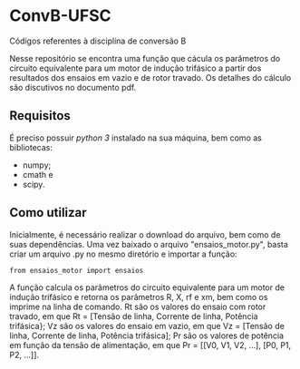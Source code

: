 # ConvB-UFSC
Códigos referentes à disciplina de conversão B

Nesse repositório se encontra uma função que cácula os parâmetros do circuito equivalente para um motor de indução trifásico a partir dos resultados dos ensaios em vazio e de rotor travado. Os detalhes do cálculo são discutivos no documento pdf.

## Requisitos
É preciso possuir _python 3_ instalado na sua máquina, bem como as bibliotecas:
- numpy;
- cmath e
- scipy.

## Como utilizar

Inicialmente, é necessário realizar o download do arquivo, bem como de suas dependências. Uma vez baixado o arquivo "ensaios_motor.py", basta criar um arquivo .py no mesmo diretório e importar a função:

```
from ensaios_motor import ensaios
```

A função calcula os parâmetros do circuito equivalente para um motor de indução trifásico e retorna os parâmetros R, X, rf e xm, bem como os imprime na linha de comando.
Rt são os valores do ensaio com rotor travado, em que Rt = [Tensão de linha, Corrente de linha, Potência trifásica};
Vz são os valores do ensaio em vazio, em que Vz = [Tensão de linha, Corrente de linha, Potência trifásica];
Pr são os valores de potência em função da tensão de alimentação, em que Pr = [[V0, V1, V2, ...], [P0, P1, P2, ...]].
